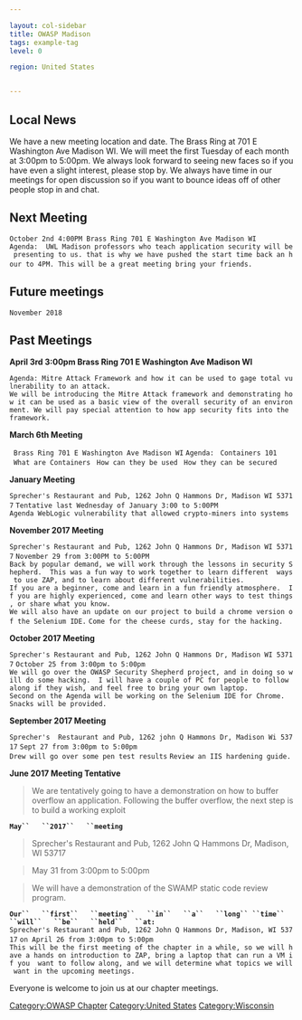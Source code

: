 ```yaml
---

layout: col-sidebar
title: OWASP Madison
tags: example-tag
level: 0

region: United States


---
```

## Local News

We have a new meeting location and date. The Brass Ring at 701 E
Washington Ave Madison WI. We will meet the first Tuesday of each month
at 3:00pm to 5:00pm. We always look forward to seeing new faces so if
you have even a slight interest, please stop by. We always have time in
our meetings for open discussion so if you want to bounce ideas off of
other people stop in and chat.

## Next Meeting

`October 2nd 4:00PM Brass Ring 701 E Washington Ave Madison WI `
`Agenda:  UWL Madison professors who teach application security will be presenting to us. that is why we have pushed the start time back an hour to 4PM. This will be a great meeting bring your friends.`
`     `

## Future meetings

`November 2018`

## Past Meetings

**April 3rd 3:00pm Brass Ring 701 E Washington Ave Madison WI**

`Agenda: Mitre Attack Framework and how it can be used to gage total vulnerability to an attack.`
`We will be introducing the Mitre Attack framework and demonstrating how it can be used as a basic view of the overall security of an environment. We will pay special attention to how app security fits into the framework.`

**March 6th Meeting**

` Brass Ring 701 E Washington Ave Madison WI`
`Agenda:`
` Containers 101`
` What are Containers`
` How can they be used`
` How they can be secured`

**January Meeting**

`Sprecher's Restaurant and Pub, 1262 John Q Hammons Dr, Madison WI 53717`
`Tentative last Wednesday of January 3:00 to 5:00PM`
`Agenda WebLogic vulnerability that allowed crypto-miners into systems`

**November 2017 Meeting**

`Sprecher's Restaurant and Pub, 1262 John Q Hammons Dr, Madison WI 53717`
`November 29 from 3:00PM to 5:00PM`
`Back by popular demand, we will work through the lessons in security Shepherd.  This was a fun way to work together to learn different  ways to use ZAP, and to learn about different vulnerabilities.  `
`If you are a beginner, come and learn in a fun friendly atmosphere.  If you are highly experienced, come and learn other ways to test things, or share what you know.`
`We will also have an update on our project to build a chrome version of the Selenium IDE.`
`Come for the cheese curds, stay for the hacking.`

**October 2017 Meeting**

`Sprecher's Restaurant and Pub, 1262 John Q Hammons Dr, Madison WI 53717`
`October 25 from 3:00pm to 5:00pm`
`We will go over the OWASP Security Shepherd project, and in doing so will do some hacking.  I will have a couple of PC for people to follow along if they wish, and feel free to bring your own laptop.`
`Second on the Agenda will be working on the Selenium IDE for Chrome.`
`Snacks will be provided.`

**September 2017 Meeting**

`Sprecher's  Restaurant and Pub, 1262 john Q Hammons Dr, Madison Wi 53717`
`Sept 27 from 3:00pm to 5:00pm`
`Drew will go over some pen test results`
`Review an IIS hardening guide.`

**June 2017 Meeting Tentative**

> We are tentatively going to have a demonstration on how to buffer
> overflow an application. Following the buffer overflow, the next step
> is to build a working exploit

**`May``   ``2017``   ``meeting`**

> Sprecher's Restaurant and Pub, 1262 John Q Hammons Dr, Madison, WI
> 53717

> May 31 from 3:00pm to 5:00pm

> We will have a demonstration of the SWAMP static code review program.

**`Our``   ``first``   ``meeting``   ``in``   ``a``   ``long``
 ``time``   ``will``   ``be``   ``held``   ``at:`**
`Sprecher's Restaurant and Pub, 1262 John Q Hammons Dr, Madison, WI 53717`
`on April 26 from 3:00pm to 5:00pm`
`This will be the first meeting of the chapter in a while, so we will have a hands on introduction to ZAP, bring a laptop that can run a VM if you  want to follow along, and we will determine what topics we will want in the upcoming meetings.`

Everyone is welcome to join us at our chapter meetings.

[Category:OWASP Chapter](Category:OWASP_Chapter "wikilink")
[Category:United States](Category:United_States "wikilink")
[Category:Wisconsin](Category:Wisconsin "wikilink")
